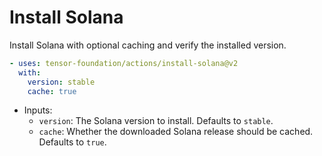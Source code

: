 # Install Solana

Install Solana with optional caching and verify the installed version.

```yaml
- uses: tensor-foundation/actions/install-solana@v2
  with:
    version: stable
    cache: true
```

- Inputs:
  - `version`: The Solana version to install. Defaults to `stable`.
  - `cache`: Whether the downloaded Solana release should be cached. Defaults to `true`.
